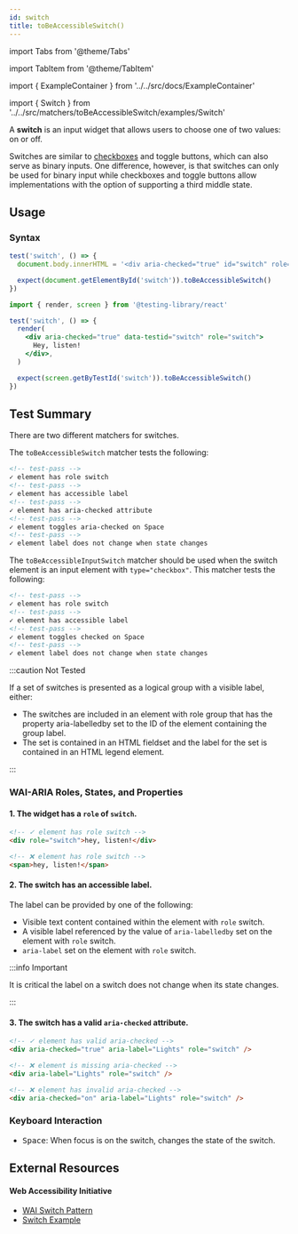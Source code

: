 ```yaml
---
id: switch
title: toBeAccessibleSwitch()
---
```


import Tabs from '@theme/Tabs'

import TabItem from '@theme/TabItem'

import { ExampleContainer } from '../../src/docs/ExampleContainer'

import { Switch } from '../../src/matchers/toBeAccessibleSwitch/examples/Switch'

<div className="intro-text">A <strong>switch</strong> is an input widget that allows users to choose one of two values: on or off.</div>

Switches are similar to [checkboxes](/matchers/checkbox) and toggle buttons, which can also serve as binary inputs. One difference, however, is that switches can only be used for binary input while checkboxes and toggle buttons allow implementations with the option of supporting a third middle state.

<ExampleContainer>
  <Switch />
</ExampleContainer>

## Usage

### Syntax

<Tabs>
<TabItem label="Vanilla JS" value="js">

```js
test('switch', () => {
  document.body.innerHTML = '<div aria-checked="true" id="switch" role="switch">Hey, listen!</div>'

  expect(document.getElementById('switch')).toBeAccessibleSwitch()
})
```

</TabItem>
<TabItem default label="React + Testing Library" value="rtl">

```jsx
import { render, screen } from '@testing-library/react'

test('switch', () => {
  render(
    <div aria-checked="true" data-testid="switch" role="switch">
      Hey, listen!
    </div>,
  )

  expect(screen.getByTestId('switch')).toBeAccessibleSwitch()
})
```

</TabItem>
</Tabs>

## Test Summary

There are two different matchers for switches.

The `toBeAccessibleSwitch` matcher tests the following:

```html
<!-- test-pass -->
✓ element has role switch
<!-- test-pass -->
✓ element has accessible label
<!-- test-pass -->
✓ element has aria-checked attribute
<!-- test-pass -->
✓ element toggles aria-checked on Space
<!-- test-pass -->
✓ element label does not change when state changes
```

The `toBeAccessibleInputSwitch` matcher should be used when the switch element is an input element with `type="checkbox"`. This matcher tests the following:

```html
<!-- test-pass -->
✓ element has role switch
<!-- test-pass -->
✓ element has accessible label
<!-- test-pass -->
✓ element toggles checked on Space
<!-- test-pass -->
✓ element label does not change when state changes
```

:::caution Not Tested

If a set of switches is presented as a logical group with a visible label, either:

- The switches are included in an element with role group that has the property aria-labelledby set to the ID of the element containing the group label.
- The set is contained in an HTML fieldset and the label for the set is contained in an HTML legend element.

:::

### WAI-ARIA Roles, States, and Properties

#### 1. The widget has a `role` of `switch`.

```html
<!-- ✓ element has role switch -->
<div role="switch">hey, listen!</div>

<!-- ❌ element has role switch -->
<span>hey, listen!</span>
```

#### 2. The switch has an accessible label.

The label can be provided by one of the following:

- Visible text content contained within the element with `role` switch.
- A visible label referenced by the value of `aria-labelledby` set on the element with `role` switch.
- `aria-label` set on the element with `role` switch.

:::info Important

It is critical the label on a switch does not change when its state changes.

:::

#### 3. The switch has a valid `aria-checked` attribute.

```html
<!-- ✓ element has valid aria-checked -->
<div aria-checked="true" aria-label="Lights" role="switch" />

<!-- ❌ element is missing aria-checked -->
<div aria-label="Lights" role="switch" />

<!-- ❌ element has invalid aria-checked -->
<div aria-checked="on" aria-label="Lights" role="switch" />
```

### Keyboard Interaction

- <kbd>Space</kbd>: When focus is on the switch, changes the state of the switch.

## External Resources

#### Web Accessibility Initiative

- [WAI Switch Pattern](https://www.w3.org/WAI/ARIA/apg/patterns/switch/)
- [Switch Example](https://www.w3.org/WAI/ARIA/apg/example-index/switch/switch.html)
